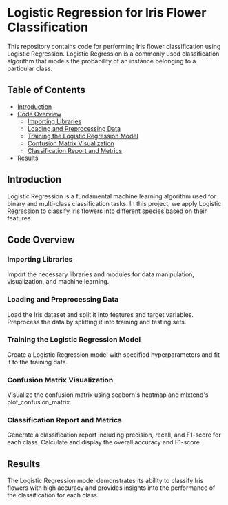 # Logistic Regression for Iris Flower Classification

This repository contains code for performing Iris flower classification using Logistic Regression. Logistic Regression is a commonly used classification algorithm that models the probability of an instance belonging to a particular class.

## Table of Contents

- [Introduction](#introduction)
- [Code Overview](#code-overview)
  - [Importing Libraries](#importing-libraries)
  - [Loading and Preprocessing Data](#loading-and-preprocessing-data)
  - [Training the Logistic Regression Model](#training-the-logistic-regression-model)
  - [Confusion Matrix Visualization](#confusion-matrix-visualization)
  - [Classification Report and Metrics](#classification-report-and-metrics)
- [Results](#results)

## Introduction

Logistic Regression is a fundamental machine learning algorithm used for binary and multi-class classification tasks. In this project, we apply Logistic Regression to classify Iris flowers into different species based on their features.

## Code Overview

### Importing Libraries

Import the necessary libraries and modules for data manipulation, visualization, and machine learning.

### Loading and Preprocessing Data

Load the Iris dataset and split it into features and target variables. Preprocess the data by splitting it into training and testing sets.

### Training the Logistic Regression Model

Create a Logistic Regression model with specified hyperparameters and fit it to the training data.

### Confusion Matrix Visualization

Visualize the confusion matrix using seaborn's heatmap and mlxtend's plot_confusion_matrix.

### Classification Report and Metrics

Generate a classification report including precision, recall, and F1-score for each class. Calculate and display the overall accuracy and F1-score.

## Results

The Logistic Regression model demonstrates its ability to classify Iris flowers with high accuracy and provides insights into the performance of the classification for each class.
